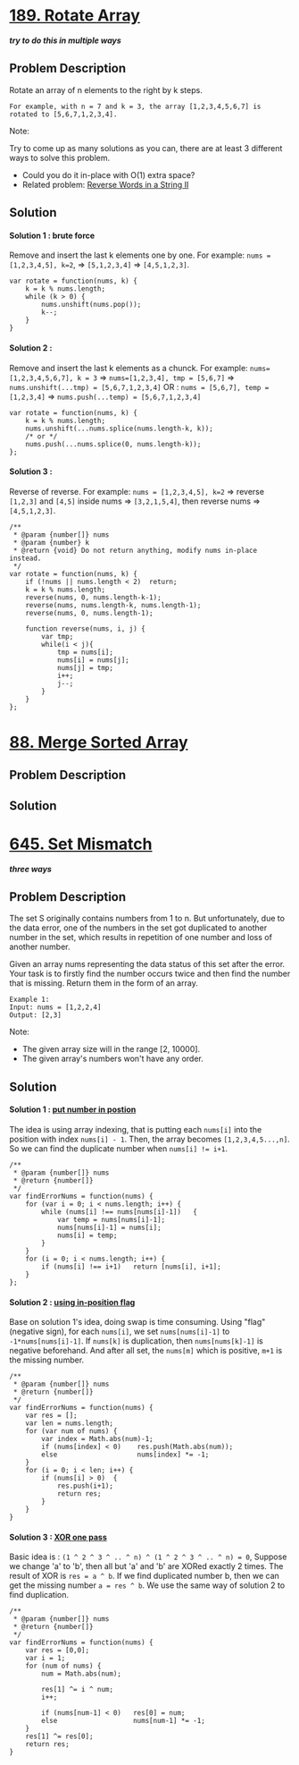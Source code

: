 # [189. Rotate Array](https://leetcode.com/problems/rotate-array)   
_**try to do this in multiple ways**_
## Problem Description
Rotate an array of n elements to the right by k steps.
```
For example, with n = 7 and k = 3, the array [1,2,3,4,5,6,7] is rotated to [5,6,7,1,2,3,4].
```
Note:

Try to come up as many solutions as you can, there are at least 3 different ways to solve this problem.
- Could you do it in-place with O(1) extra space?
- Related problem: [Reverse Words in a String II](https://leetcode.com/problems/reverse-words-in-a-string-ii/)

## Solution
#### Solution 1 : brute force
Remove and insert the last k elements one by one. For example:
`nums = [1,2,3,4,5], k=2`, => `[5,1,2,3,4]` => `[4,5,1,2,3]`.
```
var rotate = function(nums, k) {
    k = k % nums.length;
    while (k > 0) {
        nums.unshift(nums.pop());
        k--;
    }
}
```
#### Solution 2 : 
Remove and insert the last k elements as a chunck. For example:
`nums=[1,2,3,4,5,6,7], k = 3` => `nums=[1,2,3,4], tmp = [5,6,7]` => `nums.unshift(...tmp) = [5,6,7,1,2,3,4]`
OR : `nums = [5,6,7], temp = [1,2,3,4]` => `nums.push(...temp) = [5,6,7,1,2,3,4]`
```
var rotate = function(nums, k) {
    k = k % nums.length;
    nums.unshift(...nums.splice(nums.length-k, k));
    /* or */
    nums.push(...nums.splice(0, nums.length-k));
};
```
#### Solution 3 :
Reverse of reverse. For example:
`nums = [1,2,3,4,5], k=2` => reverse `[1,2,3]` and `[4,5]` inside nums => `[3,2,1,5,4]`, then reverse nums => `[4,5,1,2,3]`.
```
/**
 * @param {number[]} nums
 * @param {number} k
 * @return {void} Do not return anything, modify nums in-place instead.
 */
var rotate = function(nums, k) {
    if (!nums || nums.length < 2)  return;
    k = k % nums.length;    
    reverse(nums, 0, nums.length-k-1);
    reverse(nums, nums.length-k, nums.length-1);
    reverse(nums, 0, nums.length-1);
    
    function reverse(nums, i, j) {
        var tmp;       
        while(i < j){
            tmp = nums[i];
            nums[i] = nums[j];
            nums[j] = tmp;
            i++;
            j--;
        }
    }
};
```
 
# [88. Merge Sorted Array](https://leetcode.com/problems/merge-sorted-array)
## Problem Description

## Solution


# [645. Set Mismatch](https://leetcode.com/problems/set-mismatch/description/)  
_**three ways**_
## Problem Description
The set S originally contains numbers from 1 to n. But unfortunately, due to the data error, one of the numbers in the set got duplicated to another number in the set, which results in repetition of one number and loss of another number.

Given an array nums representing the data status of this set after the error. Your task is to firstly find the number occurs twice and then find the number that is missing. Return them in the form of an array.
```
Example 1:
Input: nums = [1,2,2,4]
Output: [2,3]
```
Note:
- The given array size will in the range [2, 10000].
- The given array's numbers won't have any order.

## Solution
#### Solution 1 : [put number in postion](https://discuss.leetcode.com/topic/97091/c-6-lines-solution-with-explanation)
The idea is using array indexing, that is putting each `nums[i]` into the position with index `nums[i] - 1`. Then, the array becomes `[1,2,3,4,5...,n]`. So we can find the duplicate number when `nums[i] != i+1`.
```
/**
 * @param {number[]} nums
 * @return {number[]}
 */
var findErrorNums = function(nums) {
    for (var i = 0; i < nums.length; i++) {
        while (nums[i] !== nums[nums[i]-1])   {
            var temp = nums[nums[i]-1];
            nums[nums[i]-1] = nums[i];
            nums[i] = temp;
        }
    }
    for (i = 0; i < nums.length; i++) {
        if (nums[i] !== i+1)   return [nums[i], i+1];
    }
};
```

#### Solution 2 : [using in-position flag](https://discuss.leetcode.com/topic/96808/java-o-n-time-o-1-space)
Base on solution 1's idea, doing swap is time consuming. Using "flag" (negative sign), for each `nums[i]`, we set `nums[nums[i]-1]` to `-1*nums[nums[i]-1]`. If `nums[k]` is duplication, then `nums[nums[k]-1]` is negative beforehand. And after all set, the `nums[m]` which is positive, `m+1` is the missing number.
```
/**
 * @param {number[]} nums
 * @return {number[]}
 */
var findErrorNums = function(nums) {
    var res = [];
    var len = nums.length;
    for (var num of nums) {
        var index = Math.abs(num)-1;
        if (nums[index] < 0)    res.push(Math.abs(num));
        else                    nums[index] *= -1;
    }
    for (i = 0; i < len; i++) {
        if (nums[i] > 0)  {
            res.push(i+1);
            return res;
        }
    }
}
```

#### Solution 3 : [XOR one pass](https://discuss.leetcode.com/topic/96862/xor-one-pass)
Basic idea is : `(1 ^ 2 ^ 3 ^ .. ^ n) ^ (1 ^ 2 ^ 3 ^ .. ^ n) = 0`, Suppose we change 'a' to 'b', then all but 'a' and 'b' are XORed exactly 2 times. The result of XOR is `res = a ^ b`. If we find duplicated number b, then we can get the missing number `a = res ^ b`.
We use the same way of solution 2 to find duplication.
```
/**
 * @param {number[]} nums
 * @return {number[]}
 */
var findErrorNums = function(nums) {
    var res = [0,0];
    var i = 1;
    for (num of nums) {
        num = Math.abs(num);
        
        res[1] ^= i ^ num;
        i++;
        
        if (nums[num-1] < 0)   res[0] = num;
        else                   nums[num-1] *= -1;
    }
    res[1] ^= res[0];
    return res;
}
```

